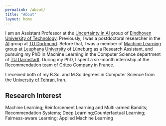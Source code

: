 ```yaml
---
permalink: /about/
title: "About"
layout: home
---
```


I am an Assistant Professor at the [Uncertainty in AI](https://uai.win.tue.nl/#intro) group of [Eindhoven University of Technology](https://www.tue.nl/en/). Previously, I was a postdoctoral researcher in the [AI](https://www-ai.cs.uni-dortmund.de/allgemein.html) group at [TU Dortmund](https://www.tu-dortmund.de/). Before that, I was a member of [Machine Learning](http://ml3.leuphana.de/) group at [Leuphana University](https://www.leuphana.de/) of Lüneburg as a Research Assistant, and pursuing my PhD in Machine Learning in the Computer Science department of [TU Darmstadt](https://www.tu-darmstadt.de/). During my PhD, I spent a six-month internship at the Recommendation team of [Criteo](https://www.criteo.com/) Company in France.

I received both of my B.Sc. and M.Sc degrees in Computer Science from the [University of Tehran](https://ut.ac.ir/en), Iran.

## Research Interest
Machine Learning; Reinforcement Learning and Multi-armed Bandits; Recommendation Systems; Deep Learning;Counterfactual Learning; Fairness-aware Learning; Applied Machine Learning

